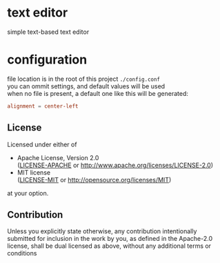 <!-- text-editor/README.md -->

# text editor
simple text-based text editor

# configuration
file location is in the root of this project `./config.conf`  
you can ommit settings, and default values will be used  
when no file is present, a default one like this will be generated:
```conf
alignment = center-left
```

## License
Licensed under either of
 * Apache License, Version 2.0  
   ([LICENSE-APACHE](LICENSE-APACHE) or http://www.apache.org/licenses/LICENSE-2.0)
 * MIT license  
   ([LICENSE-MIT](LICENSE-MIT) or http://opensource.org/licenses/MIT)

at your option.

## Contribution
Unless you explicitly state otherwise, any contribution intentionally submitted
for inclusion in the work by you, as defined in the Apache-2.0 license, shall be
dual licensed as above, without any additional terms or conditions

